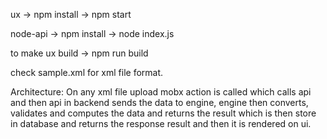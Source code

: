 ux ->
npm install ->
npm start

node-api ->
npm install ->
node index.js

to make ux build ->
npm run build

check sample.xml for xml file format.

Architecture:
On any xml file upload mobx action is called which calls api and then api in backend sends the data to engine,
engine then converts, validates and computes the data and returns the result which is then store in database
and returns the response result and then it is rendered on ui.
